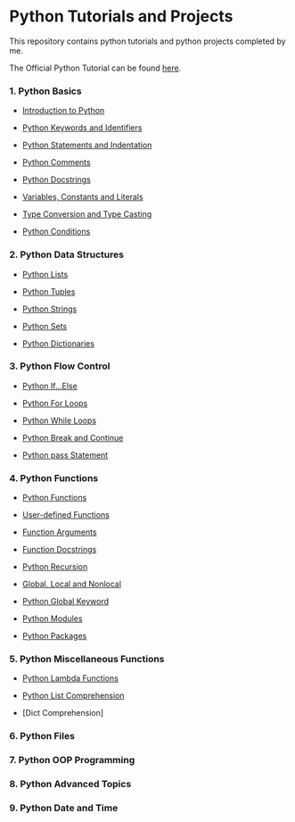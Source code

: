 # **Python Tutorials and Projects**

This repository contains python tutorials and python projects completed by me.

The Official Python Tutorial can be found [here](https://docs.python.org/3/tutorial/).


### **1.	Python Basics**

   - [Introduction to Python](https://github.com/pb111/Python/blob/master/Introduction_to_Python.ipynb)
   
   - [Python Keywords and Identifiers](https://github.com/pb111/Python/blob/master/Python_Keywords_and_Identifiers.ipynb)
   
   - [Python Statements and Indentation](https://github.com/pb111/Python/blob/master/Python_Statements_and_Indentation.ipynb)
   
   - [Python Comments](https://github.com/pb111/Python/blob/master/Python_Comments.ipynb)
   
   - [Python Docstrings](https://github.com/pb111/Python/blob/master/Python_Docstrings.ipynb)
   
   - [Variables, Constants and Literals](https://github.com/pb111/Python/blob/master/Variables%2C_Constants_and_Literals.ipynb)
   
   - [Type Conversion and Type Casting](https://github.com/pb111/Python/blob/master/Type_Conversion_and_Type_Casting.ipynb)
   
   - [Python Conditions](https://github.com/pb111/Python/blob/master/Python_Conditions.ipynb)

### **2.	Python Data Structures**

   - [Python Lists](https://github.com/pb111/Python/blob/master/Python_Lists.ipynb)
   
   - [Python Tuples](https://github.com/pb111/Python/blob/master/Python_Tuples.ipynb)
   
   - [Python Strings](https://github.com/pb111/Python/blob/master/Python_Strings.ipynb)
   
   - [Python Sets](https://github.com/pb111/Python/blob/master/Python_Sets.ipynb)
   
   - [Python Dictionaries](https://github.com/pb111/Python/blob/master/Python_Dictionaries.ipynb)
   
### **3.	Python Flow Control**

   - [Python If...Else](https://github.com/pb111/Python/blob/master/Python_If_Else.ipynb)
   
   - [Python For Loops](https://github.com/pb111/Python/blob/master/Python_For_Loops.ipynb)
   
   - [Python While Loops](https://github.com/pb111/Python/blob/master/Python_While_Loops.ipynb)
   
   - [Python Break and Continue](https://github.com/pb111/Python/blob/master/Python_break_and_continue.ipynb)
   
   - [Python pass Statement](https://github.com/pb111/Python/blob/master/Python_pass_statement.ipynb)

### **4.	Python Functions**

   - [Python Functions](https://github.com/pb111/Python/blob/master/Python_Functions.ipynb)
   
   - [User-defined Functions](https://github.com/pb111/Python-tutorials-and-projects/blob/master/User_defined_Functions.ipynb)
   
   - [Function Arguments](https://github.com/pb111/Python-tutorials-and-projects/blob/master/Python_Function_Arguments.ipynb)
   
   - [Function Docstrings](https://github.com/pb111/Python/blob/master/Python_Docstrings.ipynb)
   
   - [Python Recursion](https://github.com/pb111/Python-tutorials-and-projects/blob/master/Python_Recursion.ipynb)
   
   - [Global, Local and Nonlocal](https://github.com/pb111/Python-tutorials-and-projects/blob/master/Python_Global%2C_Local_and_Nonlocal_Variables.ipynb)
   
   - [Python Global Keyword](https://github.com/pb111/Python-tutorials-and-projects/blob/master/Python_Global_Keyword.ipynb)
   
   - [Python Modules](https://github.com/pb111/Python-tutorials-and-projects/blob/master/Python_Modules.ipynb)
   
   - [Python Packages](https://github.com/pb111/Python-tutorials-and-projects/blob/master/Python_Packages.ipynb)
   
### **5.	Python Miscellaneous Functions**

   - [Python Lambda Functions](https://github.com/pb111/Python-tutorials-and-projects/blob/master/Python_Lambda_Functions.ipynb)
   
   - [Python List Comprehension](https://github.com/pb111/Python-tutorials-and-projects/blob/master/Python_List_Comprehension.ipynb)
   
   - [Dict Comprehension]
   
### **6.	Python Files**

### **7.	Python OOP Programming**

### **8.	Python Advanced Topics**

### **9.	Python Date and Time**

